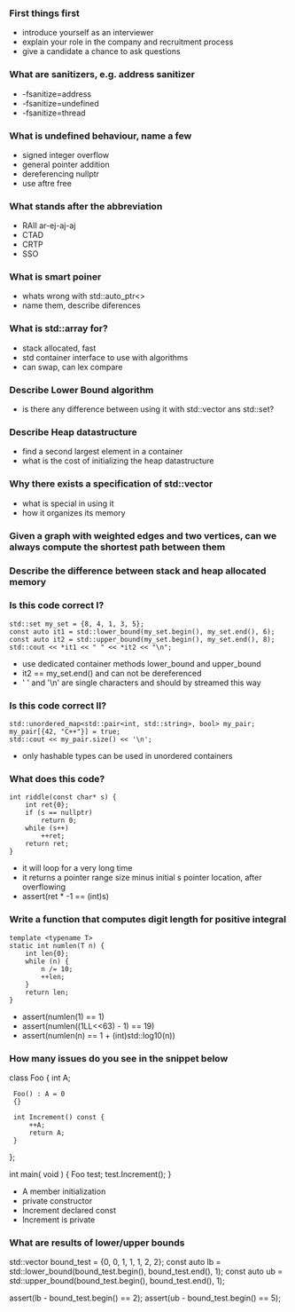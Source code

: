 ### First things first
- introduce yourself as an interviewer
- explain your role in the company and recruitment process
- give a candidate a chance to ask questions

### What are sanitizers, e.g. address sanitizer
- -fsanitize=address
- -fsanitize=undefined
- -fsanitize=thread

### What is undefined behaviour, name a few
- signed integer overflow
- general pointer addition
- dereferencing nullptr
- use aftre free

### What stands after the abbreviation
- RAII ar-ej-aj-aj
- CTAD
- CRTP
- SSO

### What is smart poiner
- whats wrong with std::auto_ptr<>
- name them, describe diferences

### What is std::array for?
- stack allocated, fast
- std container interface to use with algorithms
- can swap, can lex compare

### Describe Lower Bound algorithm
- is there any difference between using it with std::vector ans std::set?

### Describe Heap datastructure
- find a second largest element in a container
- what is the cost of initializing the heap datastructure

### Why there exists a specification of std::vector<bool>
- what is special in using it
- how it organizes its memory

### Given a graph with weighted edges and two vertices, can we always compute the shortest path between them

### Describe the difference between stack and heap allocated memory

### Is this code correct I?
```
std::set my_set = {8, 4, 1, 3, 5};
const auto it1 = std::lower_bound(my_set.begin(), my_set.end(), 6);
const auto it2 = std::upper_bound(my_set.begin(), my_set.end(), 8);
std::cout << *it1 << " " << *it2 << "\n";
```

- use dedicated container methods lower_bound and upper_bound
- it2 == my_set.end() and can not be dereferenced
- ' ' and '\n' are single characters and should by streamed this way

### Is this code correct II?
```
std::unordered_map<std::pair<int, std::string>, bool> my_pair;
my_pair[{42, "C++"}] = true;
std::cout << my_pair.size() << '\n';
```

- only hashable types can be used in unordered containers

### What does this code?
```
int riddle(const char* s) {
    int ret{0};
    if (s == nullptr)
        return 0;
    while (s++)
        ++ret;
    return ret;
}
```

- it will loop for a very long time
- it returns a pointer range size minus initial s pointer location, after overflowing
- assert(ret * -1 == (int)s)

### Write a function that computes digit length for positive integral

```
template <typename T>
static int numlen(T n) {
    int len{0};
    while (n) {
        n /= 10;
        ++len;
    }
    return len;
}
```

- assert(numlen(1) == 1)
- assert(numlen((1LL<<63) - 1) == 19)
- assert(numlen(n) == 1 + (int)std::log10(n))

### How many issues do you see in the snippet below

class Foo {
     int A;

     Foo() : A = 0
     {}

     int Increment() const {
         ++A;
         return A;
     }
};

int main( void ) {
    Foo test;
    test.Increment();
}

- A member initialization
- private constructor
- Increment declared const
- Increment is private

### What are results of lower/upper bounds

std::vector<int> bound_test = {0, 0, 1, 1, 1, 2, 2};
const auto lb = std::lower_bound(bound_test.begin(), bound_test.end(), 1);
const auto ub = std::upper_bound(bound_test.begin(), bound_test.end(), 1);

assert(lb - bound_test.begin() == 2);
assert(ub - bound_test.begin() == 5);
